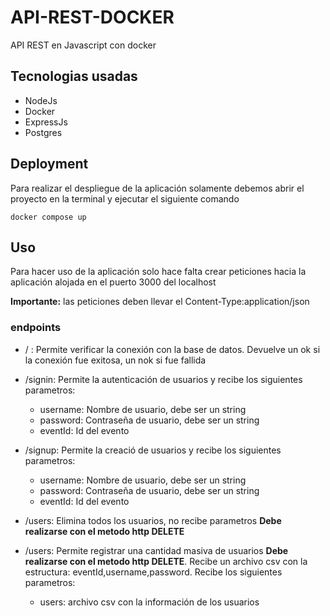 # API-REST-DOCKER
API REST en Javascript con docker

## Tecnologias usadas
* NodeJs
* Docker
* ExpressJs
* Postgres

## Deployment
Para realizar el despliegue de la aplicación solamente debemos abrir el proyecto en la terminal y ejecutar el siguiente comando

`docker compose up`

## Uso
Para hacer uso de la aplicación solo hace falta crear peticiones hacia la aplicación alojada en el puerto 3000 del localhost

**Importante:** las peticiones deben llevar el Content-Type:application/json
### endpoints

* / : Permite verificar la conexión con la base de datos. Devuelve un ok si la conexión
fue exitosa, un nok si fue fallida

* /signin: Permite la autenticación de usuarios y recibe los siguientes parametros:
    * username: Nombre de usuario, debe ser un string
    * password: Contraseña de usuario, debe ser un string
    * eventId: Id del evento

* /signup: Permite la creació de usuarios y recibe los siguientes parametros:
    * username: Nombre de usuario, debe ser un string
    * password: Contraseña de usuario, debe ser un string
    * eventId: Id del evento
    
* /users: Elimina todos los usuarios, no recibe parametros **Debe realizarse con el metodo http DELETE**

* /users: Permite registrar una cantidad masiva de usuarios **Debe realizarse con el metodo http DELETE**. Recibe un archivo csv con la estructura: eventId,username,password. Recibe los siguientes parametros:
    * users: archivo csv con la información de los usuarios